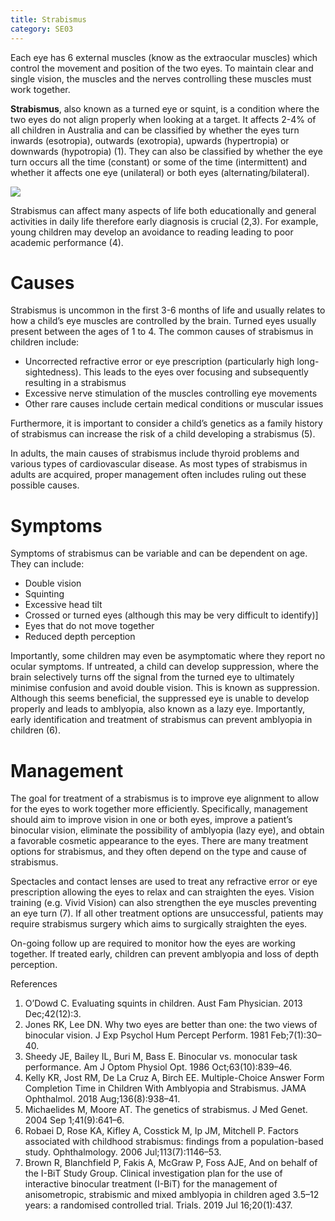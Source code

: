 ```yaml
---
title: Strabismus
category: SE03
---
```

Each eye has 6 external muscles (know as the extraocular muscles) which control the movement and position of the two eyes. To maintain clear and single vision, the muscles and the nerves controlling these muscles must work together.


**Strabismus**, also known as a turned eye or squint, is a condition where the two eyes do not align properly when looking at a target. It affects 2-4% of all children in Australia and can be classified by whether the eyes turn inwards (esotropia), outwards (exotropia), upwards (hypertropia) or downwards (hypotropia) (1). They can also be classified by whether the eye turn occurs all the time (constant) or some of the time (intermittent) and whether it affects one eye (unilateral) or both eyes (alternating/bilateral).

![](/uploads/strabismus.jpg)

Strabismus can affect many aspects of life both educationally and general activities in daily life therefore early diagnosis is crucial (2,3). For example, young children may develop an avoidance to reading leading to poor academic performance (4).

# Causes

Strabismus is uncommon in the first 3-6 months of life and usually relates to how a child’s eye muscles are controlled by the brain.
Turned eyes usually present between the ages of 1 to 4. The common causes of strabismus in children include:

* Uncorrected refractive error or eye prescription (particularly high long-sightedness). This leads to the eyes over focusing and subsequently resulting in a strabismus
* Excessive nerve stimulation of the muscles controlling eye movements
* Other rare causes include certain medical conditions or muscular issues

Furthermore, it is important to consider a child’s genetics as a family history of strabismus can increase the risk of a child developing a strabismus (5).

In adults, the main causes of strabismus include thyroid problems and various types of cardiovascular disease. As most types of strabismus in adults are acquired, proper management often includes ruling out these possible causes.

# Symptoms

Symptoms of strabismus can be variable and can be dependent on age. They can include:

* Double vision
* Squinting
* Excessive head tilt
* Crossed or turned eyes (although this may be very difficult to identify)]
* Eyes that do not move together
* Reduced depth perception

Importantly, some children may even be asymptomatic where they report no ocular symptoms. If untreated, a child can develop suppression, where the brain selectively turns off the signal from the turned eye to ultimately minimise confusion and avoid double vision. This is known as suppression. Although this seems beneficial, the suppressed eye is unable to develop properly and leads to amblyopia, also known as a lazy eye. Importantly, early identification and treatment of strabismus can prevent amblyopia in children (6).

# Management

The goal for treatment of a strabismus is to improve eye alignment to allow for the eyes to work together more efficiently. Specifically, management should aim to improve vision in one or both eyes, improve a patient’s binocular vision, eliminate the possibility of amblyopia (lazy eye), and obtain a favorable cosmetic appearance to the eyes. There are many treatment options for strabismus, and they often depend on the type and cause of strabismus.

Spectacles and contact lenses are used to treat any refractive error or eye prescription allowing the eyes to relax and can straighten the eyes. Vision training (e.g. Vivid Vision) can also strengthen the eye muscles preventing an eye turn (7). If all other treatment options are unsuccessful, patients may require strabismus surgery which aims to surgically straighten the eyes.


On-going follow up are required to monitor how the eyes are working together. If treated early, children can prevent amblyopia and loss of depth perception.

References

1. O’Dowd C. Evaluating squints in children. Aust Fam Physician. 2013 Dec;42(12):3.
2. Jones RK, Lee DN. Why two eyes are better than one: the two views of binocular vision. J Exp Psychol Hum Percept Perform. 1981 Feb;7(1):30–40.
3. Sheedy JE, Bailey IL, Buri M, Bass E. Binocular vs. monocular task performance. Am J Optom Physiol Opt. 1986 Oct;63(10):839–46.
4. Kelly KR, Jost RM, De La Cruz A, Birch EE. Multiple-Choice Answer Form Completion Time in Children With Amblyopia and Strabismus. JAMA Ophthalmol. 2018 Aug;136(8):938–41.
5. Michaelides M, Moore AT. The genetics of strabismus. J Med Genet. 2004 Sep 1;41(9):641–6.
6. Robaei D, Rose KA, Kifley A, Cosstick M, Ip JM, Mitchell P. Factors associated with childhood strabismus: findings from a population-based study. Ophthalmology. 2006 Jul;113(7):1146–53.
7. Brown R, Blanchfield P, Fakis A, McGraw P, Foss AJE, And on behalf of the I-BiT Study Group. Clinical investigation plan for the use of interactive binocular treatment (I-BiT) for the management of anisometropic, strabismic and mixed amblyopia in children aged 3.5–12 years: a randomised controlled trial. Trials. 2019 Jul 16;20(1):437.